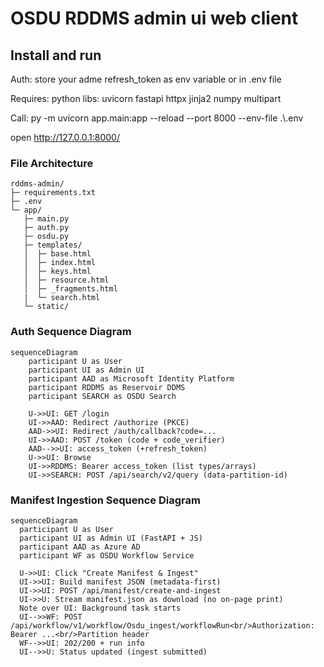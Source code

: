 # OSDU RDDMS admin ui web client


## Install and run

Auth: 
store your adme refresh_token as env variable or in .env file

Requires: 
python libs: uvicorn fastapi httpx jinja2 numpy multipart

Call:
py -m uvicorn app.main:app --reload --port 8000 --env-file .\\.env

open http://127.0.0.1:8000/


### File Architecture 

```
rddms-admin/
├─ requirements.txt
├─ .env
└─ app/
   ├─ main.py
   ├─ auth.py
   ├─ osdu.py
   ├─ templates/
   │  ├─ base.html
   │  ├─ index.html
   │  ├─ keys.html
   │  ├─ resource.html
   │  ├─ _fragments.html
   |  └─ search.html
   └─ static/

```

### Auth Sequence Diagram

```mermaid
sequenceDiagram
    participant U as User
    participant UI as Admin UI
    participant AAD as Microsoft Identity Platform
    participant RDDMS as Reservoir DDMS
    participant SEARCH as OSDU Search

    U->>UI: GET /login
    UI->>AAD: Redirect /authorize (PKCE)
    AAD->>UI: Redirect /auth/callback?code=...
    UI->>AAD: POST /token (code + code_verifier)
    AAD-->>UI: access_token (+refresh_token)
    U->>UI: Browse
    UI->>RDDMS: Bearer access_token (list types/arrays)
    UI->>SEARCH: POST /api/search/v2/query (data-partition-id)
```

### Manifest Ingestion Sequence Diagram

```mermaid
sequenceDiagram
  participant U as User
  participant UI as Admin UI (FastAPI + JS)
  participant AAD as Azure AD
  participant WF as OSDU Workflow Service

  U->>UI: Click "Create Manifest & Ingest"
  UI->>UI: Build manifest JSON (metadata-first)
  UI->>UI: POST /api/manifest/create-and-ingest
  UI->>U: Stream manifest.json as download (no on-page print)
  Note over UI: Background task starts
  UI-->>WF: POST /api/workflow/v1/workflow/Osdu_ingest/workflowRun<br/>Authorization: Bearer ...<br/>Partition header
  WF-->>UI: 202/200 + run info
  UI-->>U: Status updated (ingest submitted)
```
